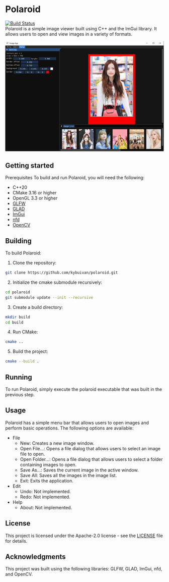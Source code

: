 # Polaroid
[![Build Status](https://github.com/kybuivan/polaroid/actions/workflows/windows.yml/badge.svg)](https://github.com/kybuivan/polaroid/actions)  
Polaroid is a simple image viewer built using C++ and the ImGui library. It allows users to open and view images in a variety of formats.

![screenshot](/screenshot/Capture1.PNG "screenshot")

## Getting started
Prerequisites
To build and run Polaroid, you will need the following:

- C++20
- CMake 3.16 or higher
- OpenGL 3.3 or higher
- [GLFW](https://github.com/glfw/glfw)
- [GLAD](https://github.com/Dav1dde/glad)
- [ImGui](https://github.com/ocornut/imgui)
- [nfd](https://github.com/mlabbe/nativefiledialog)
- [OpenCV](https://github.com/opencv/opencv)

## Building
To build Polaroid:

1. Clone the repository:
```bash
git clone https://github.com/kybuivan/polaroid.git
```
2. Initialize the cmake submodule recursively:
```bash
cd polaroid
git submodule update --init --recursive
```
3. Create a build directory:
```bash
mkdir build
cd build
```
4. Run CMake:
```bash
cmake ..
```
5. Build the project:
```bash
cmake --build .
```

## Running
To run Polaroid, simply execute the polaroid executable that was built in the previous step.

## Usage
Polaroid has a simple menu bar that allows users to open images and perform basic operations. The following options are available:

- File
	- New: Creates a new image window.
	- Open File...: Opens a file dialog that allows users to select an image file to open.
	- Open Folder...: Opens a file dialog that allows users to select a folder containing images to open.
	- Save As...: Saves the current image in the active window.
	- Save All: Saves all the images in the image list.
	- Exit: Exits the application.
- Edit
	- Undo: Not implemented.
	- Redo: Not implemented.
- Help
	- About: Not implemented.

## License
This project is licensed under the Apache-2.0 license - see the [LICENSE](https://github.com/kybuivan/polaroid/blob/main/LICENSE) file for details.

## Acknowledgments
This project was built using the following libraries: GLFW, GLAD, ImGui, nfd, and OpenCV.